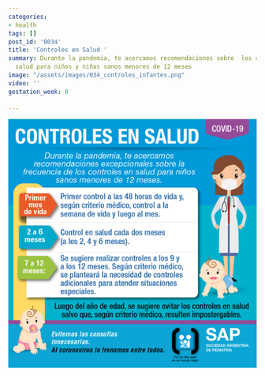```yaml
---
categories:
- health
tags: []
post_id: '0034'
title: 'Controles en Salud '
summary: Durante la pandemia, te acercamos recomendaciones sobre  los controles en
  salud para niños y niñas sanos menores de 12 meses
image: "/assets/images/034_controles_infantes.png"
video: ''
gestation_week: 0

---
```

![](/assets/images/034_controles_infantes.png)